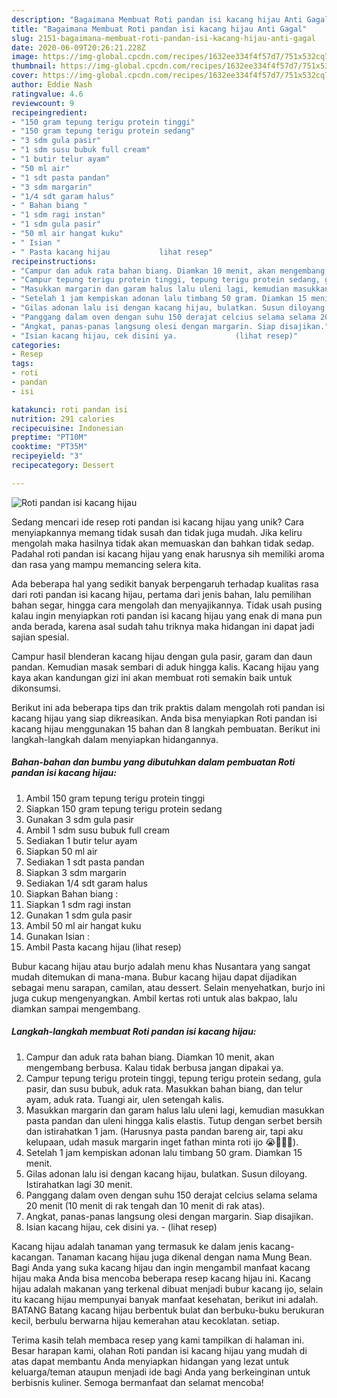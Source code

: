 ```yaml
---
description: "Bagaimana Membuat Roti pandan isi kacang hijau Anti Gagal"
title: "Bagaimana Membuat Roti pandan isi kacang hijau Anti Gagal"
slug: 2151-bagaimana-membuat-roti-pandan-isi-kacang-hijau-anti-gagal
date: 2020-06-09T20:26:21.228Z
image: https://img-global.cpcdn.com/recipes/1632ee334f4f57d7/751x532cq70/roti-pandan-isi-kacang-hijau-foto-resep-utama.jpg
thumbnail: https://img-global.cpcdn.com/recipes/1632ee334f4f57d7/751x532cq70/roti-pandan-isi-kacang-hijau-foto-resep-utama.jpg
cover: https://img-global.cpcdn.com/recipes/1632ee334f4f57d7/751x532cq70/roti-pandan-isi-kacang-hijau-foto-resep-utama.jpg
author: Eddie Nash
ratingvalue: 4.6
reviewcount: 9
recipeingredient:
- "150 gram tepung terigu protein tinggi"
- "150 gram tepung terigu protein sedang"
- "3 sdm gula pasir"
- "1 sdm susu bubuk full cream"
- "1 butir telur ayam"
- "50 ml air"
- "1 sdt pasta pandan"
- "3 sdm margarin"
- "1/4 sdt garam halus"
- " Bahan biang "
- "1 sdm ragi instan"
- "1 sdm gula pasir"
- "50 ml air hangat kuku"
- " Isian "
- " Pasta kacang hijau           lihat resep"
recipeinstructions:
- "Campur dan aduk rata bahan biang. Diamkan 10 menit, akan mengembang berbusa. Kalau tidak berbusa jangan dipakai ya."
- "Campur tepung terigu protein tinggi, tepung terigu protein sedang, gula pasir, dan susu bubuk, aduk rata. Masukkan bahan biang, dan telur ayam, aduk rata. Tuangi air, ulen setengah kalis."
- "Masukkan margarin dan garam halus lalu uleni lagi, kemudian masukkan pasta pandan dan uleni hingga kalis elastis. Tutup dengan serbet bersih dan istirahatkan 1 jam. (Harusnya pasta pandan bareng air, tapi aku kelupaan, udah masuk margarin inget fathan minta roti ijo 😭🤣🤣🤣)."
- "Setelah 1 jam kempiskan adonan lalu timbang 50 gram. Diamkan 15 menit."
- "Gilas adonan lalu isi dengan kacang hijau, bulatkan. Susun diloyang. Istirahatkan lagi 30 menit."
- "Panggang dalam oven dengan suhu 150 derajat celcius selama selama 20 menit (10 menit di rak tengah dan 10 menit di rak atas)."
- "Angkat, panas-panas langsung olesi dengan margarin. Siap disajikan."
- "Isian kacang hijau, cek disini ya.             (lihat resep)"
categories:
- Resep
tags:
- roti
- pandan
- isi

katakunci: roti pandan isi 
nutrition: 291 calories
recipecuisine: Indonesian
preptime: "PT10M"
cooktime: "PT35M"
recipeyield: "3"
recipecategory: Dessert

---
```



![Roti pandan isi kacang hijau](https://img-global.cpcdn.com/recipes/1632ee334f4f57d7/751x532cq70/roti-pandan-isi-kacang-hijau-foto-resep-utama.jpg)

Sedang mencari ide resep roti pandan isi kacang hijau yang unik? Cara menyiapkannya memang tidak susah dan tidak juga mudah. Jika keliru mengolah maka hasilnya tidak akan memuaskan dan bahkan tidak sedap. Padahal roti pandan isi kacang hijau yang enak harusnya sih memiliki aroma dan rasa yang mampu memancing selera kita.

Ada beberapa hal yang sedikit banyak berpengaruh terhadap kualitas rasa dari roti pandan isi kacang hijau, pertama dari jenis bahan, lalu pemilihan bahan segar, hingga cara mengolah dan menyajikannya. Tidak usah pusing kalau ingin menyiapkan roti pandan isi kacang hijau yang enak di mana pun anda berada, karena asal sudah tahu triknya maka hidangan ini dapat jadi sajian spesial.

Campur hasil blenderan kacang hijau dengan gula pasir, garam dan daun pandan. Kemudian masak sembari di aduk hingga kalis. Kacang hijau yang kaya akan kandungan gizi ini akan membuat roti semakin baik untuk dikonsumsi.


Berikut ini ada beberapa tips dan trik praktis dalam mengolah roti pandan isi kacang hijau yang siap dikreasikan. Anda bisa menyiapkan Roti pandan isi kacang hijau menggunakan 15 bahan dan 8 langkah pembuatan. Berikut ini langkah-langkah dalam menyiapkan hidangannya.

<!--inarticleads1-->

##### Bahan-bahan dan bumbu yang dibutuhkan dalam pembuatan Roti pandan isi kacang hijau:

1. Ambil 150 gram tepung terigu protein tinggi
1. Siapkan 150 gram tepung terigu protein sedang
1. Gunakan 3 sdm gula pasir
1. Ambil 1 sdm susu bubuk full cream
1. Sediakan 1 butir telur ayam
1. Siapkan 50 ml air
1. Sediakan 1 sdt pasta pandan
1. Siapkan 3 sdm margarin
1. Sediakan 1/4 sdt garam halus
1. Siapkan  Bahan biang :
1. Siapkan 1 sdm ragi instan
1. Gunakan 1 sdm gula pasir
1. Ambil 50 ml air hangat kuku
1. Gunakan  Isian :
1. Ambil  Pasta kacang hijau           (lihat resep)


Bubur kacang hijau atau burjo adalah menu khas Nusantara yang sangat mudah ditemukan di mana-mana. Bubur kacang hijau dapat dijadikan sebagai menu sarapan, camilan, atau dessert. Selain menyehatkan, burjo ini juga cukup mengenyangkan. Ambil kertas roti untuk alas bakpao, lalu diamkan sampai mengembang. 

<!--inarticleads2-->

##### Langkah-langkah membuat Roti pandan isi kacang hijau:

1. Campur dan aduk rata bahan biang. Diamkan 10 menit, akan mengembang berbusa. Kalau tidak berbusa jangan dipakai ya.
1. Campur tepung terigu protein tinggi, tepung terigu protein sedang, gula pasir, dan susu bubuk, aduk rata. Masukkan bahan biang, dan telur ayam, aduk rata. Tuangi air, ulen setengah kalis.
1. Masukkan margarin dan garam halus lalu uleni lagi, kemudian masukkan pasta pandan dan uleni hingga kalis elastis. Tutup dengan serbet bersih dan istirahatkan 1 jam. (Harusnya pasta pandan bareng air, tapi aku kelupaan, udah masuk margarin inget fathan minta roti ijo 😭🤣🤣🤣).
1. Setelah 1 jam kempiskan adonan lalu timbang 50 gram. Diamkan 15 menit.
1. Gilas adonan lalu isi dengan kacang hijau, bulatkan. Susun diloyang. Istirahatkan lagi 30 menit.
1. Panggang dalam oven dengan suhu 150 derajat celcius selama selama 20 menit (10 menit di rak tengah dan 10 menit di rak atas).
1. Angkat, panas-panas langsung olesi dengan margarin. Siap disajikan.
1. Isian kacang hijau, cek disini ya. -             (lihat resep)


Kacang hijau adalah tanaman yang termasuk ke dalam jenis kacang-kacangan. Tanaman kacang hijau juga dikenal dengan nama Mung Bean. Bagi Anda yang suka kacang hijau dan ingin mengambil manfaat kacang hijau maka Anda bisa mencoba beberapa resep kacang hijau ini. Kacang hijau adalah makanan yang terkenal dibuat menjadi bubur kacang ijo, selain itu kacang hijau mempunyai banyak manfaat kesehatan, berikut ini adalah. BATANG Batang kacang hijau berbentuk bulat dan berbuku-buku berukuran kecil, berbulu berwarna hijau kemerahan atau kecoklatan. setiap. 

Terima kasih telah membaca resep yang kami tampilkan di halaman ini. Besar harapan kami, olahan Roti pandan isi kacang hijau yang mudah di atas dapat membantu Anda menyiapkan hidangan yang lezat untuk keluarga/teman ataupun menjadi ide bagi Anda yang berkeinginan untuk berbisnis kuliner. Semoga bermanfaat dan selamat mencoba!
